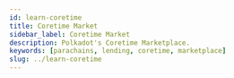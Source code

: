 ```yaml
---
id: learn-coretime
title: Coretime Market
sidebar_label: Coretime Market
description: Polkadot's Coretime Marketplace.
keywords: [parachains, lending, coretime, marketplace]
slug: ../learn-coretime
---
```

